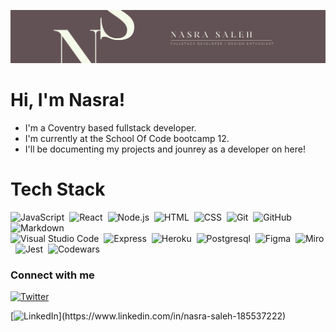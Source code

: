 ![banner](github-banner.png)


# Hi, I'm Nasra!

- I'm a Coventry based fullstack developer.
- I'm currently at the School Of Code bootcamp 12. 
- I'll be documenting my projects and jounrey as a developer on here!

# Tech Stack 
![JavaScript](https://img.shields.io/badge/-JavaScript-05122A?style=flat&logo=javascript)&nbsp;
![React](https://img.shields.io/badge/-React-05122A?style=flat&logo=react)&nbsp;
![Node.js](https://img.shields.io/badge/-Node.js-05122A?style=flat&logo=node.js)&nbsp;
![HTML](https://img.shields.io/badge/-HTML-05122A?style=flat&logo=HTML5)&nbsp;
![CSS](https://img.shields.io/badge/-CSS-05122A?style=flat&logo=CSS3&logoColor=1572B6)&nbsp;
![Git](https://img.shields.io/badge/-Git-05122A?style=flat&logo=git)&nbsp;
![GitHub](https://img.shields.io/badge/-GitHub-05122A?style=flat&logo=github)&nbsp;
![Markdown](https://img.shields.io/badge/-Markdown-05122A?style=flat&logo=markdown)\
![Visual Studio Code](https://img.shields.io/badge/-Visual%20Studio%20Code-05122A?style=flat&logo=visual-studio-code&logoColor=007ACC)&nbsp;
![Express](https://img.shields.io/badge/-Express-05122A?style=flat&logo=Express)&nbsp;
![Heroku](https://img.shields.io/badge/-Heroku-05122A?style=flat&logo=Heroku)&nbsp;
![Postgresql](https://img.shields.io/badge/-Postgresql-05122A?style=flat&logo=postgresql)&nbsp;
![Figma](https://img.shields.io/badge/-Figma-05122A?style=flat&logo=Figma)&nbsp;
![Miro](https://img.shields.io/badge/-Miro-05122A?style=flat&logo=Miro)&nbsp;
![Jest](https://img.shields.io/badge/-Jest-05122A?style=flat&logo=Jest)&nbsp;
![Codewars](https://img.shields.io/badge/-Codewars-05122A?style=flat&logo=Codewars)&nbsp;


### Connect with me 
[![Twitter](https://img.shields.io/twitter/url/https/twitter.com/codingnas.svg?style=social&label=Follow%20%40codingnas)](https://twitter.com/codingnas)

[![LinkedIn](https://img.shields.io/badge/LinkedIn-blue?style=flat&logo=linkedin&labelColor=blue")](https://www.linkedin.com/in/nasra-saleh-185537222)



<!--
**itsnasras/itsnasras** is a ✨ _special_ ✨ repository because its `README.md` (this file) appears on your GitHub profile.

Here are some ideas to get you started:

- 🔭 I’m currently working on ...
- 🌱 I’m currently learning ...
- 👯 I’m looking to collaborate on ...
- 🤔 I’m looking for help with ...
- 💬 Ask me about ...
- 📫 How to reach me: ...
- 😄 Pronouns: ...
- ⚡ Fun fact: ...



-->
